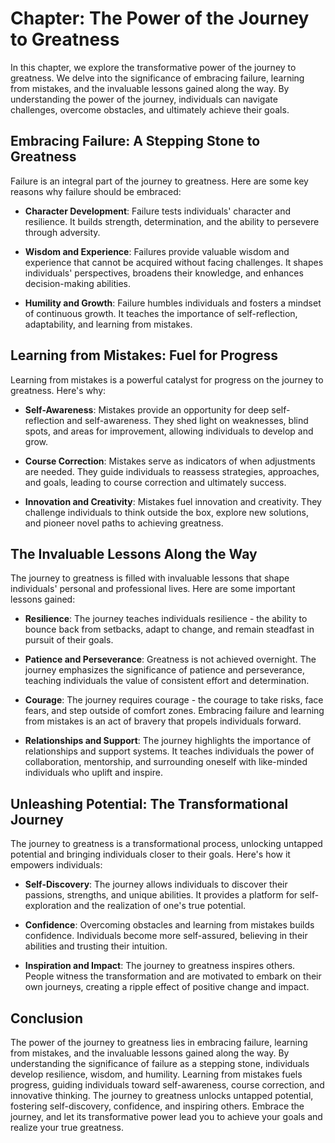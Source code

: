 Chapter: The Power of the Journey to Greatness
==============================================

In this chapter, we explore the transformative power of the journey to greatness. We delve into the significance of embracing failure, learning from mistakes, and the invaluable lessons gained along the way. By understanding the power of the journey, individuals can navigate challenges, overcome obstacles, and ultimately achieve their goals.

Embracing Failure: A Stepping Stone to Greatness
------------------------------------------------

Failure is an integral part of the journey to greatness. Here are some key reasons why failure should be embraced:

* **Character Development**: Failure tests individuals' character and resilience. It builds strength, determination, and the ability to persevere through adversity.

* **Wisdom and Experience**: Failures provide valuable wisdom and experience that cannot be acquired without facing challenges. It shapes individuals' perspectives, broadens their knowledge, and enhances decision-making abilities.

* **Humility and Growth**: Failure humbles individuals and fosters a mindset of continuous growth. It teaches the importance of self-reflection, adaptability, and learning from mistakes.

Learning from Mistakes: Fuel for Progress
-----------------------------------------

Learning from mistakes is a powerful catalyst for progress on the journey to greatness. Here's why:

* **Self-Awareness**: Mistakes provide an opportunity for deep self-reflection and self-awareness. They shed light on weaknesses, blind spots, and areas for improvement, allowing individuals to develop and grow.

* **Course Correction**: Mistakes serve as indicators of when adjustments are needed. They guide individuals to reassess strategies, approaches, and goals, leading to course correction and ultimately success.

* **Innovation and Creativity**: Mistakes fuel innovation and creativity. They challenge individuals to think outside the box, explore new solutions, and pioneer novel paths to achieving greatness.

The Invaluable Lessons Along the Way
------------------------------------

The journey to greatness is filled with invaluable lessons that shape individuals' personal and professional lives. Here are some important lessons gained:

* **Resilience**: The journey teaches individuals resilience - the ability to bounce back from setbacks, adapt to change, and remain steadfast in pursuit of their goals.

* **Patience and Perseverance**: Greatness is not achieved overnight. The journey emphasizes the significance of patience and perseverance, teaching individuals the value of consistent effort and determination.

* **Courage**: The journey requires courage - the courage to take risks, face fears, and step outside of comfort zones. Embracing failure and learning from mistakes is an act of bravery that propels individuals forward.

* **Relationships and Support**: The journey highlights the importance of relationships and support systems. It teaches individuals the power of collaboration, mentorship, and surrounding oneself with like-minded individuals who uplift and inspire.

Unleashing Potential: The Transformational Journey
--------------------------------------------------

The journey to greatness is a transformational process, unlocking untapped potential and bringing individuals closer to their goals. Here's how it empowers individuals:

* **Self-Discovery**: The journey allows individuals to discover their passions, strengths, and unique abilities. It provides a platform for self-exploration and the realization of one's true potential.

* **Confidence**: Overcoming obstacles and learning from mistakes builds confidence. Individuals become more self-assured, believing in their abilities and trusting their intuition.

* **Inspiration and Impact**: The journey to greatness inspires others. People witness the transformation and are motivated to embark on their own journeys, creating a ripple effect of positive change and impact.

Conclusion
----------

The power of the journey to greatness lies in embracing failure, learning from mistakes, and the invaluable lessons gained along the way. By understanding the significance of failure as a stepping stone, individuals develop resilience, wisdom, and humility. Learning from mistakes fuels progress, guiding individuals toward self-awareness, course correction, and innovative thinking. The journey to greatness unlocks untapped potential, fostering self-discovery, confidence, and inspiring others. Embrace the journey, and let its transformative power lead you to achieve your goals and realize your true greatness.
